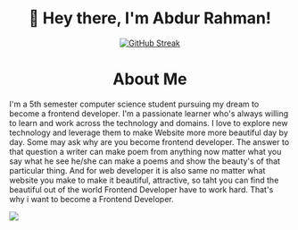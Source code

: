 ## <h1 align="center"> 👋 Hey there, I'm Abdur Rahman!
</h1>

<div align="center"><a href="https://git.io/streak-stats"><img src="https://github-readme-streak-stats.herokuapp.com?user=AbdurRahman11072&theme=midnight-purple&hide_border=true&mode=weekly" alt="GitHub Streak" /></a></div>

### <h1 align="center">About Me</h1>

<p text-align="center"> I'm a 5th semester computer science student pursuing my dream to become a frontend developer. I'm a passionate learner who's always willing to learn and work across the technology and domains. I love to explore new technology and leverage them to make Website more more beautiful day by day. Some may ask why are you become frontend developer. The answer to that question a writer can make poem from anything now matter what you say what he see he/she can make a poems and show the beauty's of that particular thing. And for web developer it is also same no matter what website you make to make it beautiful, attractive, so taht you can find the beautiful out of the world Frontend Developer have to work hard. That's why i want to become a Frontend Developer.</p>

![](http://github-profile-summary-cards.vercel.app/api/cards/profile-details?username=vn7n24fzkq&theme=ocean_dark)

